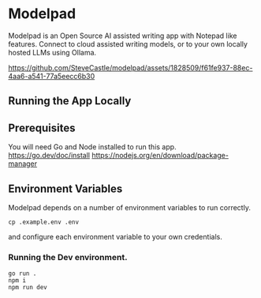 # Modelpad

Modelpad is an Open Source AI assisted writing app with Notepad like features. Connect to cloud assisted writing models, or to your own locally hosted LLMs using Ollama.



https://github.com/SteveCastle/modelpad/assets/1828509/f61fe937-88ec-4aa6-a541-77a5eecc6b30



## Running the App Locally

## Prerequisites

You will need Go and Node installed to run this app.
https://go.dev/doc/install
https://nodejs.org/en/download/package-manager

## Environment Variables

Modelpad depends on a number of environment variables to run correctly.

```
cp .example.env .env
```

and configure each environment variable to your own credentials.

### Running the Dev environment.

```
go run .
npm i
npm run dev
```
